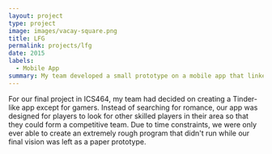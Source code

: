 ```yaml
---
layout: project
type: project
image: images/vacay-square.png
title: LFG
permalink: projects/lfg
date: 2015
labels:
  - Mobile App
summary: My team developed a small prototype on a mobile app that linked players together
---
```


For our final project in ICS464, my team had decided on creating a Tinder-like app except for gamers. Instead of searching for romance, our app was designed for players to look for other skilled players in their area so that they could form a competitive team. Due to time constraints, we were only ever able to create an extremely rough program that didn't run while our final vision was left as a paper prototype.



